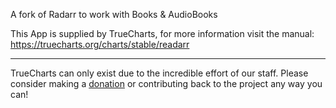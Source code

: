 A fork of Radarr to work with Books & AudioBooks

This App is supplied by TrueCharts, for more information visit the manual: https://truecharts.org/charts/stable/readarr

---

TrueCharts can only exist due to the incredible effort of our staff.
Please consider making a [donation](https://truecharts.org/docs/about/sponsor) or contributing back to the project any way you can!
